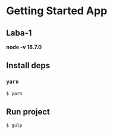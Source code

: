 # Getting Started App
## Laba-1
__node -v 18.7.0__
## Install deps
### `yarn`
```bash
$ yarn
```
## Run project
```bash
$ gulp
```
